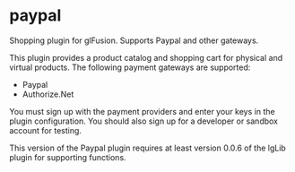 paypal
======

Shopping plugin for glFusion. Supports Paypal and other gateways.

This plugin provides a product catalog and shopping cart for physical
and virtual products. The following payment gateways are supported:
- Paypal
- Authorize.Net

You must sign up with the payment providers and enter your keys in the
plugin configuration. You should also sign up for a developer or
sandbox account for testing.

This version of the Paypal plugin requires at least version 0.0.6 of
the lgLib plugin for supporting functions.

